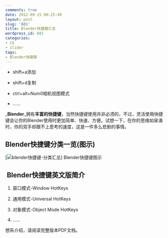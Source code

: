 ```yaml
---
comments: true
date: 2012-09-15 00:25:49
layout: post
slug: '601'
title: Blender快捷键汇总
wordpress_id: 601
categories:
- CG
- slider
tags:
- Blender快捷键
---
```



	
  * shift+a添加

	
  * shift+d复制

	
  * ctrl+alt+Num0相机视图模式

	
  * ……


_**Blender**_拥有**丰富的快捷键**，当然快捷键使用并非必须的，不过，灵活使用快捷键会让你的Blender使用时更加简单、快速、方便。试想一下，在你的思维如泉涌时，你的双手却跟不上思考的速度，这是一件多么悲剧的事情。



<!-- more -->


## Blender快捷键分类一览(图示)


[![blender快捷键-分类汇总](http://baham.co/wp-content/uploads/2012/09/blendervisualhotkeys.png)] Blender快捷键图示




##  Blender快捷键英文版简介





	
  1. 窗口模式-Window HotKeys

	
  2. 通用模式-Universal HotKeys

	
  3. 对象模式-Object Mode HotKeys

	
  4. ……


想系介绍，请阅读完整版本PDF文档。




